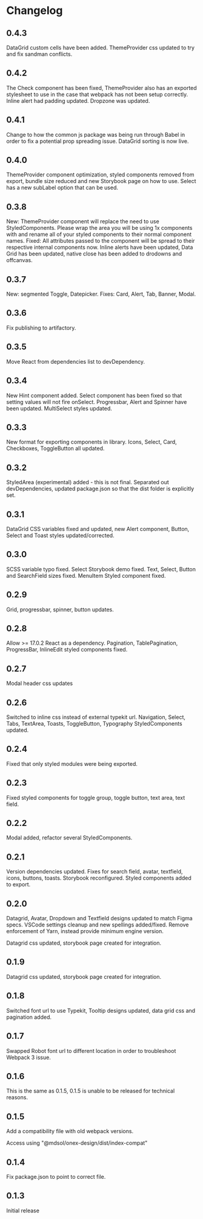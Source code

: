 # Changelog
## 0.4.3
DataGrid custom cells have been added. ThemeProvider css updated to try and fix sandman conflicts. 
## 0.4.2
The Check component has been fixed, ThemeProvider also has an exported stylesheet to use in the case that webpack has not been setup correctly. Inline alert had padding updated. Dropzone was updated.
## 0.4.1
Change to how the common js package was being run through Babel in order to fix a potential prop spreading issue. DataGrid sorting is now live.
## 0.4.0
ThemeProvider component optimization, styled components removed from export, bundle size reduced and new Storybook page on how to use. Select has a new subLabel option that can be used.

## 0.3.8
New: ThemeProvider component will replace the need to use StyledComponents. Please wrap the area you will be using 1x components with <ThemeProvider /> and rename all of your styled components to their normal component names. 
Fixed: All attributes passed to the component will be spread to their respective internal components now. Inline alerts have been updated, Data Grid has been updated, native close has been added to drodowns and offcanvas.
## 0.3.7
New: segmented Toggle, Datepicker. Fixes: Card, Alert, Tab, Banner, Modal.
 
## 0.3.6

Fix publishing to artifactory. 
## 0.3.5

Move React from dependencies list to devDependency. 
## 0.3.4

New Hint component added. Select component has been fixed so that setting values will not fire onSelect. Progressbar, Alert and Spinner have been updated. MultiSelect styles updated.

## 0.3.3

New format for exporting components in library. Icons, Select, Card, Checkboxes, ToggleButton all updated. 
## 0.3.2

StyledArea (experimental) added - this is not final. Separated out devDependencies, updated package.json so that the dist folder is explicitly set. 
## 0.3.1

DataGrid CSS variables fixed and updated, new Alert component, Button, Select and Toast styles updated/corrected. 
## 0.3.0

SCSS variable typo fixed. Select Storybook demo fixed. Text, Select, Button and SearchField sizes fixed. MenuItem Styled component fixed. 
## 0.2.9

Grid, progressbar, spinner, button updates. 
## 0.2.8

Allow >= 17.0.2 React as a dependency. Pagination, TablePagination, ProgressBar, InlineEdit styled components fixed. 
## 0.2.7

Modal header css updates
## 0.2.6

Switched to inline css instead of external typekit url. Navigation, Select, Tabs, TextArea, Toasts, ToggleButton, Typography StyledComponents updated. 

## 0.2.4

Fixed that only styled modules were being exported.
## 0.2.3

Fixed styled components for toggle group, toggle button, text area, text field.
## 0.2.2

Modal added, refactor several StyledComponents. 
## 0.2.1

Version dependencies updated. Fixes for search field, avatar, textfield, icons, buttons, toasts. Storybook reconfigured. Styled components added to export. 


## 0.2.0

Datagrid, Avatar, Dropdown and Textfield designs updated to match Figma specs. VSCode settings cleanup and new spellings added/fixed. Remove enforcement of Yarn, instead provide minimum engine version. 

Datagrid css updated, storybook page created for integration. 

## 0.1.9

Datagrid css updated, storybook page created for integration. 
## 0.1.8

Switched font url to use Typekit, Tooltip designs updated, data grid css and pagination added.
## 0.1.7

Swapped Robot font url to different location in order to troubleshoot Webpack 3 issue.

## 0.1.6

This is the same as 0.1.5, 0.1.5 is unable to be released for technical reasons.

## 0.1.5

Add a compatibility file with old webpack versions.

Access using "@mdsol/onex-design/dist/index-compat"

## 0.1.4

Fix package.json to point to correct file.

## 0.1.3

Initial release
